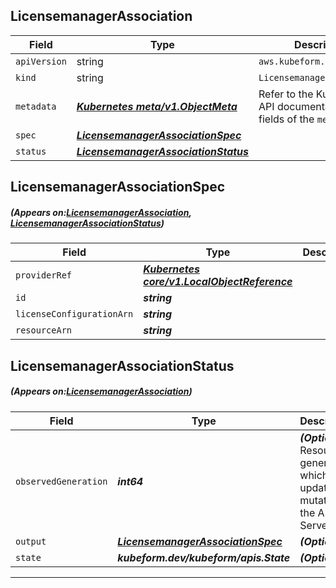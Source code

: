 ## LicensemanagerAssociation
| Field | Type | Description |
| ------ | ----- | ----------- |
| `apiVersion` | string | `aws.kubeform.com/v1alpha1` |
|    `kind` | string | `LicensemanagerAssociation` |
| `metadata` | ***[Kubernetes meta/v1.ObjectMeta](https://kubernetes.io/docs/reference/generated/kubernetes-api/v1.13/#objectmeta-v1-meta)***|Refer to the Kubernetes API documentation for the fields of the `metadata` field.|
| `spec` | ***[LicensemanagerAssociationSpec](#LicensemanagerAssociationSpec)***||
| `status` | ***[LicensemanagerAssociationStatus](#LicensemanagerAssociationStatus)***||
## LicensemanagerAssociationSpec
##### (Appears on:[LicensemanagerAssociation](#LicensemanagerAssociation), [LicensemanagerAssociationStatus](#LicensemanagerAssociationStatus))
| Field | Type | Description |
| ------ | ----- | ----------- |
| `providerRef` | ***[Kubernetes core/v1.LocalObjectReference](https://kubernetes.io/docs/reference/generated/kubernetes-api/v1.13/#localobjectreference-v1-core)***||
| `id` | ***string***||
| `licenseConfigurationArn` | ***string***||
| `resourceArn` | ***string***||
## LicensemanagerAssociationStatus
##### (Appears on:[LicensemanagerAssociation](#LicensemanagerAssociation))
| Field | Type | Description |
| ------ | ----- | ----------- |
| `observedGeneration` | ***int64***| ***(Optional)*** Resource generation, which is updated on mutation by the API Server.|
| `output` | ***[LicensemanagerAssociationSpec](#LicensemanagerAssociationSpec)***| ***(Optional)*** |
| `state` | ***kubeform.dev/kubeform/apis.State***| ***(Optional)*** |
---
